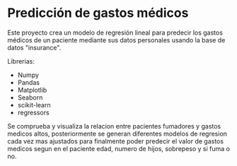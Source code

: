 # Predicción de gastos médicos
Este proyecto crea un modelo de regresión lineal para predecir los gastos médicos de un paciente mediante sus datos personales usando la base de datos "insurance".   

Librerias: 
- Numpy
- Pandas
- Matplotlib
- Seaborn
- scikit-learn
- regressors

Se comprueba y visualiza la relacion entre pacientes fumadores y gastos medicos altos, posteriormente se generan diferentes modelos de regresion cada vez mas ajustados para finalmente poder predecir el valor de gastos medicos segun en el paciente edad, numero de hijos, sobrepeso y si fuma o no.

